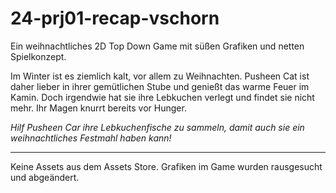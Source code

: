 # 24-prj01-recap-vschorn

Ein weihnachtliches 2D Top Down Game mit süßen Grafiken und netten Spielkonzept. 

Im Winter ist es ziemlich kalt, vor allem zu Weihnachten. Pusheen Cat ist daher lieber in ihrer gemütlichen Stube und genießt das warme Feuer im Kamin.
Doch irgendwie hat sie ihre Lebkuchen verlegt und findet sie nicht mehr. Ihr Magen knurrt bereits vor Hunger. 

*Hilf Pusheen Car ihre Lebkuchenfische zu sammeln, damit auch sie ein weihnachtliches Festmahl haben kann!*

___________________________________________________
Keine Assets aus dem Assets Store. 
Grafiken im Game wurden rausgesucht und abgeändert. 
